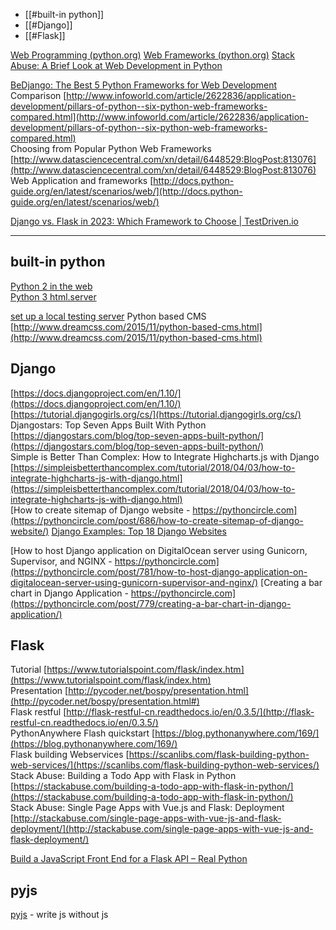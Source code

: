 
- [[#built-in python]]
- [[#Django]]
- [[#Flask]]


[Web Programming (python.org)](https://wiki.python.org/moin/WebProgramming)
[Web Frameworks (python.org)](https://wiki.python.org/moin/WebFrameworks/)
[Stack Abuse: A Brief Look at Web Development in Python](https://stackabuse.com/a-brief-look-at-web-development-in-python/)  


[BeDjango: The Best 5 Python Frameworks for Web Development](https://www.bedjango.com/blog/Best-5-python-frameworks-web-development/)
Comparison [http://www.infoworld.com/article/2622836/application-development/pillars-of-python--six-python-web-frameworks-compared.html](http://www.infoworld.com/article/2622836/application-development/pillars-of-python--six-python-web-frameworks-compared.html)  
Choosing from Popular Python Web Frameworks [http://www.datasciencecentral.com/xn/detail/6448529:BlogPost:813076](http://www.datasciencecentral.com/xn/detail/6448529:BlogPost:813076)  
Web Application and frameworks [http://docs.python-guide.org/en/latest/scenarios/web/](http://docs.python-guide.org/en/latest/scenarios/web/)  

[Django vs. Flask in 2023: Which Framework to Choose | TestDriven.io](https://testdriven.io/blog/django-vs-flask/)

---

## built-in python
  
[Python 2 in the web](https://docs.python.org/2/howto/webservers.html)  
[Python 3 html.server](https://docs.python.org/3.6/library/http.server.html?highlight=server#http.server.BaseHTTPRequestHandler.server)  

[set up a local testing server](https://developer.mozilla.org/en-US/docs/Learn/Common_questions/set_up_a_local_testing_server)
Python based CMS [http://www.dreamcss.com/2015/11/python-based-cms.html](http://www.dreamcss.com/2015/11/python-based-cms.html)  


## Django

  
[https://docs.djangoproject.com/en/1.10/](https://docs.djangoproject.com/en/1.10/)  
[https://tutorial.djangogirls.org/cs/](https://tutorial.djangogirls.org/cs/)  
Djangostars: Top Seven Apps Built With Python [https://djangostars.com/blog/top-seven-apps-built-python/](https://djangostars.com/blog/top-seven-apps-built-python/)  
Simple is Better Than Complex: How to Integrate Highcharts.js with Django [https://simpleisbetterthancomplex.com/tutorial/2018/04/03/how-to-integrate-highcharts-js-with-django.html](https://simpleisbetterthancomplex.com/tutorial/2018/04/03/how-to-integrate-highcharts-js-with-django.html)  
[How to create sitemap of Django website - https://pythoncircle.com](https://pythoncircle.com/post/686/how-to-create-sitemap-of-django-website/)
[Django Examples: Top 18 Django Websites](https://www.stxnext.com/blog/django-websites-examples/)

[How to host Django application on DigitalOcean server using Gunicorn, Supervisor, and NGINX - https://pythoncircle.com](https://pythoncircle.com/post/781/how-to-host-django-application-on-digitalocean-server-using-gunicorn-supervisor-and-nginx/)
[Creating a bar chart in Django Application - https://pythoncircle.com](https://pythoncircle.com/post/779/creating-a-bar-chart-in-django-application/)

## Flask

  
Tutorial [https://www.tutorialspoint.com/flask/index.htm](https://www.tutorialspoint.com/flask/index.htm)  
Presentation [http://pycoder.net/bospy/presentation.html](http://pycoder.net/bospy/presentation.html#)  
Flask restful [http://flask-restful-cn.readthedocs.io/en/0.3.5/](http://flask-restful-cn.readthedocs.io/en/0.3.5/)  
PythonAnywhere Flash quickstart [https://blog.pythonanywhere.com/169/](https://blog.pythonanywhere.com/169/)  
Flask building Webservices [https://scanlibs.com/flask-building-python-web-services/](https://scanlibs.com/flask-building-python-web-services/)  
Stack Abuse: Building a Todo App with Flask in Python [https://stackabuse.com/building-a-todo-app-with-flask-in-python/](https://stackabuse.com/building-a-todo-app-with-flask-in-python/)  
Stack Abuse: Single Page Apps with Vue.js and Flask: Deployment [http://stackabuse.com/single-page-apps-with-vue-js-and-flask-deployment/](http://stackabuse.com/single-page-apps-with-vue-js-and-flask-deployment/)

[Build a JavaScript Front End for a Flask API – Real Python](https://realpython.com/flask-javascript-frontend-for-rest-api/)

## pyjs

[pyjs](http://pyjs.org/) - write js without js

